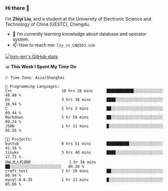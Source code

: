 ### Hi there 👋
I’m **Zhiyi Liu**, and a student at the University of Electronic Science and Technology of China (UESTC), Chengdu.
- 🌱 I’m currently learning knowledge about database and operator system.
- 📫 How to reach me: `lzy_cs_LN@163.com`
  
[![tom-jerr's GitHub stats](https://github-readme-stats.vercel.app/api?username=tom-jerr&hide=prs,stars&show_icons=true)](https://github.com/tom-jerr/github-readme-stats)





<!--
**tom-jerr/tom-jerr** is a ✨ _special_ ✨ repository because its `README.md` (this file) appears on your GitHub profile.

Here are some ideas to get you started:

- 🔭 I’m currently working on ...

- 👯 I’m looking to collaborate on ...
- 🤔 I’m looking for help with ...
- 💬 Ask me about ...
 ...
- 😄 Pronouns: ...
- ⚡ Fun fact: ...
-->

<!--START_SECTION:waka-->
📊 **This Week I Spent My Time On** 

```text
🕑︎ Time Zone: Asia/Shanghai

💬 Programming Languages: 
C++                      10 hrs 26 mins      ████████████░░░░░░░░░░░░░   48.48 % 
Go                       3 hrs 38 mins       ████░░░░░░░░░░░░░░░░░░░░░   16.94 % 
C                        2 hrs 2 mins        ██░░░░░░░░░░░░░░░░░░░░░░░   09.44 % 
Markdown                 1 hr 59 mins        ██░░░░░░░░░░░░░░░░░░░░░░░   09.24 % 
JSON                     1 hr 11 mins        █░░░░░░░░░░░░░░░░░░░░░░░░   05.55 % 

🐱‍💻 Projects: 
bustub                   8 hrs 51 mins       ██████████░░░░░░░░░░░░░░░   41.16 % 
tinykv                   3 hrs 48 mins       ████░░░░░░░░░░░░░░░░░░░░░   17.71 % 
OWL无人机调研                 1 hr 58 mins        ██░░░░░░░░░░░░░░░░░░░░░░░   09.20 % 
craft_test               1 hr 29 mins        ██░░░░░░░░░░░░░░░░░░░░░░░   06.94 % 
mysql-8.0.35             1 hr 13 mins        █░░░░░░░░░░░░░░░░░░░░░░░░   05.66 % 
```


<!--END_SECTION:waka-->

